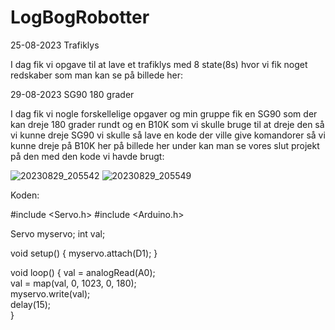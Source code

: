 # LogBogRobotter

25-08-2023
Trafiklys


I dag fik vi opgave til at lave et trafiklys med 8 state(8s) hvor vi fik noget redskaber som man kan se på billede her:



29-08-2023 
SG90 180 grader

I dag fik vi nogle forskellelige opgaver og min gruppe fik en SG90 som der kan dreje 180 grader rundt og en B10K som vi skulle bruge til at dreje den så vi kunne dreje SG90 vi skulle så lave en kode der ville give komandorer så vi kunne dreje på B10K her på billede her under kan man se vores slut projekt på den med den kode vi havde brugt:

![20230829_205542](https://github.com/ArsimBoy420/LogBogRobotter/assets/113034331/3c2f972e-7e79-4e97-a8b5-9db16f412bad)
![20230829_205549](https://github.com/ArsimBoy420/LogBogRobotter/assets/113034331/f788bc49-3128-4b34-9a80-0fb4f33d18e6)

Koden: 

#include <Servo.h> 
#include <Arduino.h>

Servo myservo; 
int val;

void setup()
{
  myservo.attach(D1);
}

void loop() 
{ 
  val = analogRead(A0);           
  val = map(val, 0, 1023, 0, 180);    
  myservo.write(val);                  
  delay(15);                          
} 


